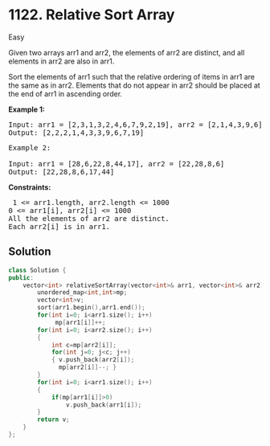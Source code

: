 # 1122. Relative Sort Array
Easy

Given two arrays arr1 and arr2, the elements of arr2 are distinct, and all elements in arr2 are also in arr1.

Sort the elements of arr1 such that the relative ordering of items in arr1 are the same as in arr2. Elements that do not appear in arr2 should be placed at the end of arr1 in ascending order.

 

<b>Example 1:</b>

<pre>Input: arr1 = [2,3,1,3,2,4,6,7,9,2,19], arr2 = [2,1,4,3,9,6]
Output: [2,2,2,1,4,3,3,9,6,7,19]
</pre>
<pre>Example 2:

Input: arr1 = [28,6,22,8,44,17], arr2 = [22,28,8,6]
Output: [22,28,8,6,17,44] </pre>
 

<b>Constraints:</b>

<pre> 1 <= arr1.length, arr2.length <= 1000
0 <= arr1[i], arr2[i] <= 1000
All the elements of arr2 are distinct.
Each arr2[i] is in arr1. </pre>

<h2>Solution</h2>

```cpp
class Solution {
public:
    vector<int> relativeSortArray(vector<int>& arr1, vector<int>& arr2) {
        unordered_map<int,int>mp;
        vector<int>v;
        sort(arr1.begin(),arr1.end());
        for(int i=0; i<arr1.size(); i++)
             mp[arr1[i]]++;
        for(int i=0; i<arr2.size(); i++)
        {
            int c=mp[arr2[i]];
            for(int j=0; j<c; j++)
            { v.push_back(arr2[i]);
              mp[arr2[i]]--; }
        }
        for(int i=0; i<arr1.size(); i++)
        {
            if(mp[arr1[i]]>0)
                v.push_back(arr1[i]);
        }
        return v;
    }
};
```

